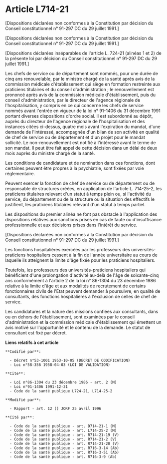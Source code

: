 # Article L714-21

[Dispositions déclarées non conformes à la Constitution par décision du Conseil constitutionnel n° 91-297 DC du 29 juillet
1991.]

[Dispositions déclarées non conformes à la Constitution par décision du Conseil constitutionnel n° 91-297 DC du 29 juillet
1991.]

[Dispositions déclarées inséparables de l'article L. 724-21 (alinéas 1 et 2) de la présente loi par décision du Conseil
constitutionnel n° 91-297 DC du 29 juillet 1991.]

Les chefs de service ou de département sont nommés, pour une durée de cinq ans renouvelable, par le ministre chargé de la
santé après avis de la commission médicale d'établissement qui siège en formation restreinte aux praticiens titulaires et du
conseil d'administration ; le renouvellement est prononcé après avis de la commission médicale d'établissement, puis du
conseil d'administration, par le directeur de l'agence régionale de l'hospitalisation, y compris en ce qui concerne les chefs
de service nommés avant l'entrée en vigueur de la loi n° 91-1406 du 31 décembre 1991 portant diverses dispositions d'ordre
social. Il est subordonné au dépôt, auprès du directeur de l'agence régionale de l'hospitalisation et des instances citées
ci-dessus, quatre mois avant l'expiration du mandat, d'une demande de l'intéressé, accompagnée d'un bilan de son activité en
qualité de chef de service ou de département et d'un projet pour le mandat sollicité. Le non-renouvellement est notifié à
l'intéressé avant le terme de son mandat. Il peut être fait appel de cette décision dans un délai de deux mois auprès du
ministre chargé de la santé.

Les conditions de candidature et de nomination dans ces fonctions, dont certaines peuvent être propres à la psychiatrie, sont
fixées par voie réglementaire.

Peuvent exercer la fonction de chef de service ou de département ou de responsable de structures créées, en application de
l'article L. 714-25-2, les praticiens titulaires relevant d'un statut à temps plein ou, si l'activité du service, du
département ou de la structure ou la situation des effectifs le justifient, les praticiens titulaires relevant d'un statut à
temps partiel.

Les dispositions du premier alinéa ne font pas obstacle à l'application des dispositions relatives aux sanctions prises en
cas de faute ou d'insuffisance professionnelle et aux décisions prises dans l'intérêt du service.

[Dispositions déclarées non conformes à la Constitution par décision du Conseil constitutionnel n° 91-297 DC du 29 juillet
1991.]

Les fonctions hospitalières exercées par les professeurs des universités-praticiens hospitaliers cessent à la fin de l'année
universitaire au cours de laquelle ils atteignent la limite d'âge fixée pour les praticiens hospitaliers.

Toutefois, les professeurs des universités-praticiens hospitaliers qui bénéficient d'une prolongation d'activité au-delà de
l'âge de soixante-cinq ans conformément à l'article 2 de la loi n° 86-1304 du 23 décembre 1986 relative à la limite d'âge et
aux modalités de recrutement de certains fonctionnaires civils de l'Etat peuvent demander à poursuivre, en qualité de
consultants, des fonctions hospitalières à l'exclusion de celles de chef de service.

Les candidatures et la nature des missions confiées aux consultants, dans ou en dehors de l'établissement, sont examinées par
le conseil d'administration et la commission médicale d'établissement qui émettent un avis motivé sur l'opportunité et le
contenu de la demande. Le statut de consultant est fixé par décret.

**Liens relatifs à cet article**

	**Codifié par**:

	  - Décret n°53-1001 1953-10-05 (DECRET DE CODIFICATION)
	  - Loi n°58-356 1958-04-03 (LOI DE VALIDATION)

	**Cite**:

	  - Loi n°86-1304 du 23 décembre 1986 - art. 2 (M)
	  - Loi n°91-1406 1991-12-31
	  - Code de la santé publique L724-21, L714-25-2

	**Modifié par**:

	  - Rapport - art. 12 () JORF 25 avril 1996

	**Cité par**:

	  - Code de la santé publique - art. D714-21-1 (M)
	  - Code de la santé publique - art. L714-25-2 (M)
	  - Code de la santé publique - art. R714-21-19 (V)
	  - Code de la santé publique - art. R714-21-2 (V)
	  - Code de la santé publique - art. R714-21-20 (V)
	  - Code de la santé publique - art. R716-3-14 (Ab)
	  - Code de la santé publique - art. R716-3-51 (Ab)
	  - Code de la santé publique - art. R716-3-9 (Ab)
